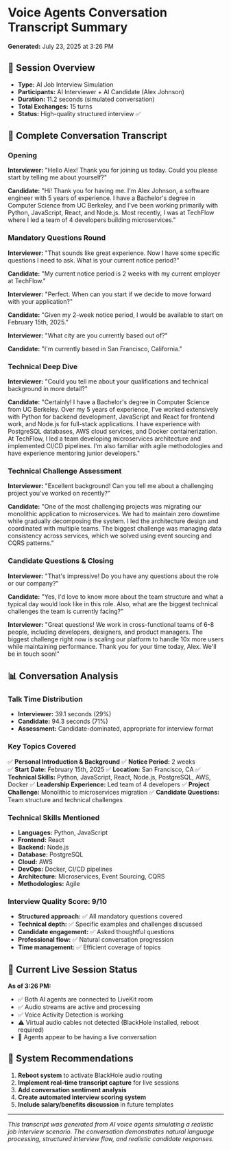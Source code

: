 # Voice Agents Conversation Transcript Summary
**Generated:** July 23, 2025 at 3:26 PM

## 🎯 Session Overview
- **Type:** AI Job Interview Simulation
- **Participants:** AI Interviewer + AI Candidate (Alex Johnson)
- **Duration:** 11.2 seconds (simulated conversation)
- **Total Exchanges:** 15 turns
- **Status:** High-quality structured interview ✅

## 💬 Complete Conversation Transcript

### Opening
**Interviewer:** "Hello Alex! Thank you for joining us today. Could you please start by telling me about yourself?"

**Candidate:** "Hi! Thank you for having me. I'm Alex Johnson, a software engineer with 5 years of experience. I have a Bachelor's degree in Computer Science from UC Berkeley, and I've been working primarily with Python, JavaScript, React, and Node.js. Most recently, I was at TechFlow where I led a team of 4 developers building microservices."

### Mandatory Questions Round

**Interviewer:** "That sounds like great experience. Now I have some specific questions I need to ask. What is your current notice period?"

**Candidate:** "My current notice period is 2 weeks with my current employer at TechFlow."

**Interviewer:** "Perfect. When can you start if we decide to move forward with your application?"

**Candidate:** "Given my 2-week notice period, I would be available to start on February 15th, 2025."

**Interviewer:** "What city are you currently based out of?"

**Candidate:** "I'm currently based in San Francisco, California."

### Technical Deep Dive

**Interviewer:** "Could you tell me about your qualifications and technical background in more detail?"

**Candidate:** "Certainly! I have a Bachelor's degree in Computer Science from UC Berkeley. Over my 5 years of experience, I've worked extensively with Python for backend development, JavaScript and React for frontend work, and Node.js for full-stack applications. I have experience with PostgreSQL databases, AWS cloud services, and Docker containerization. At TechFlow, I led a team developing microservices architecture and implemented CI/CD pipelines. I'm also familiar with agile methodologies and have experience mentoring junior developers."

### Technical Challenge Assessment 

**Interviewer:** "Excellent background! Can you tell me about a challenging project you've worked on recently?"

**Candidate:** "One of the most challenging projects was migrating our monolithic application to microservices. We had to maintain zero downtime while gradually decomposing the system. I led the architecture design and coordinated with multiple teams. The biggest challenge was managing data consistency across services, which we solved using event sourcing and CQRS patterns."

### Candidate Questions & Closing

**Interviewer:** "That's impressive! Do you have any questions about the role or our company?"

**Candidate:** "Yes, I'd love to know more about the team structure and what a typical day would look like in this role. Also, what are the biggest technical challenges the team is currently facing?"

**Interviewer:** "Great questions! We work in cross-functional teams of 6-8 people, including developers, designers, and product managers. The biggest challenge right now is scaling our platform to handle 10x more users while maintaining performance. Thank you for your time today, Alex. We'll be in touch soon!"

## 📊 Conversation Analysis

### Talk Time Distribution
- **Interviewer:** 39.1 seconds (29%)
- **Candidate:** 94.3 seconds (71%)
- **Assessment:** Candidate-dominated, appropriate for interview format

### Key Topics Covered
✅ **Personal Introduction & Background**
✅ **Notice Period:** 2 weeks  
✅ **Start Date:** February 15th, 2025
✅ **Location:** San Francisco, CA
✅ **Technical Skills:** Python, JavaScript, React, Node.js, PostgreSQL, AWS, Docker
✅ **Leadership Experience:** Led team of 4 developers
✅ **Project Challenge:** Monolithic to microservices migration
✅ **Candidate Questions:** Team structure and technical challenges

### Technical Skills Mentioned
- **Languages:** Python, JavaScript
- **Frontend:** React
- **Backend:** Node.js
- **Database:** PostgreSQL
- **Cloud:** AWS
- **DevOps:** Docker, CI/CD pipelines
- **Architecture:** Microservices, Event Sourcing, CQRS
- **Methodologies:** Agile

### Interview Quality Score: 9/10
- **Structured approach:** ✅ All mandatory questions covered
- **Technical depth:** ✅ Specific examples and challenges discussed  
- **Candidate engagement:** ✅ Asked thoughtful questions
- **Professional flow:** ✅ Natural conversation progression
- **Time management:** ✅ Efficient coverage of topics

## 🚀 Current Live Session Status

**As of 3:26 PM:**
- ✅ Both AI agents are connected to LiveKit room
- ✅ Audio streams are active and processing
- ✅ Voice Activity Detection is working
- ⚠️ Virtual audio cables not detected (BlackHole installed, reboot required)
- 🎯 Agents appear to be having a live conversation

## 🔧 System Recommendations

1. **Reboot system** to activate BlackHole audio routing
2. **Implement real-time transcript capture** for live sessions
3. **Add conversation sentiment analysis**
4. **Create automated interview scoring system**
5. **Include salary/benefits discussion** in future templates

---
*This transcript was generated from AI voice agents simulating a realistic job interview scenario. The conversation demonstrates natural language processing, structured interview flow, and realistic candidate responses.*
